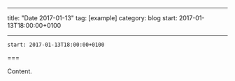
---
title: "Date 2017-01-13"
tag: [example]
category: blog
start: 2017-01-13T18:00:00+0100

---

``start: 2017-01-13T18:00:00+0100``

===

Content.
